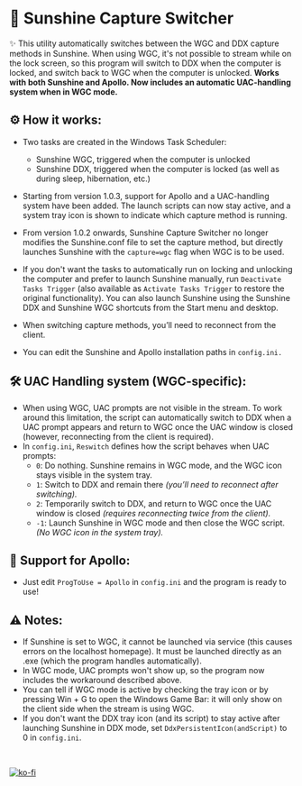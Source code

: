 # 🔄 Sunshine Capture Switcher 
✨ This utility automatically switches between the WGC and DDX capture methods in Sunshine.
When using WGC, it's not possible to stream while on the lock screen, so this program will switch to DDX when the computer is locked, and switch back to WGC when the computer is unlocked.
**Works with both Sunshine and Apollo. Now includes an automatic UAC-handling system when in WGC mode.**

## ⚙️ How it works:
- Two tasks are created in the Windows Task Scheduler:
  - Sunshine WGC, triggered when the computer is unlocked
  - Sunshine DDX, triggered when the computer is locked (as well as during sleep, hibernation, etc.)

- Starting from version 1.0.3, support for Apollo and a UAC-handling system have been added. The launch scripts can now stay active, and a system tray icon is shown to indicate which capture method is running.
- From version 1.0.2 onwards, Sunshine Capture Switcher no longer modifies the Sunshine.conf file to set the capture method, but directly launches Sunshine with the `capture=wgc` flag when WGC is to be used.
- If you don't want the tasks to automatically run on locking and unlocking the computer and prefer to launch Sunshine manually, run `Deactivate Tasks Trigger` (also available as `Activate Tasks Trigger` to restore the original functionality). You can also launch Sunshine using the Sunshine DDX and Sunshine WGC shortcuts from the Start menu and desktop.
- When switching capture methods, you’ll need to reconnect from the client.
- You can edit the Sunshine and Apollo installation paths in `config.ini.`  

## 🛠️ UAC Handling system (WGC-specific):
- When using WGC, UAC prompts are not visible in the stream. To work around this limitation, the script can automatically switch to DDX when a UAC prompt appears and return to WGC once the UAC window is closed (however, reconnecting from the client is required).
- In `config.ini`, `Reswitch` defines how the script behaves when UAC prompts:
   - `0`: Do nothing. Sunshine remains in WGC mode, and the WGC icon stays visible in the system tray.
   - `1`: Switch to DDX and remain there *(you’ll need to reconnect after switching).*
   - `2`: Temporarily switch to DDX, and return to WGC once the UAC window is closed *(requires reconnecting twice from the client).*
   - `-1`: Launch Sunshine in WGC mode and then close the WGC script. *(No WGC icon in the system tray).*

## 🚀 Support for Apollo:
- Just edit `ProgToUse = Apollo` in `config.ini` and the program is ready to use!

  
## ⚠️ Notes:
- If Sunshine is set to WGC, it cannot be launched via service (this causes errors on the localhost homepage). It must be launched directly as an .exe (which the program handles automatically).
- In WGC mode, UAC prompts won't show up, so the program now includes the workaround described above.
- You can tell if WGC mode is active by checking the tray icon or by pressing Win + G to open the Windows Game Bar: it will only show on the client side when the stream is using WGC.
- If you don't want the DDX tray icon (and its script) to stay active after launching Sunshine in DDX mode, set `DdxPersistentIcon(andScript)` to 0 in `config.ini`.
<br>

[![ko-fi](https://ko-fi.com/img/githubbutton_sm.svg)](https://ko-fi.com/E1E214R1KB)
